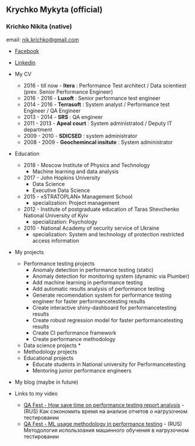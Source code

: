 ## Krychko Mykyta (official) 
### Krichko Nikita (native)
email: [nik.krichko@gmail.com](nik.krichko@gmail.com)

* [Facebook](https://www.facebook.com/nik.krichko)

* [Linkedin](https://www.linkedin.com/in/nikita-krychko-9bb14853/)


* My CV
	* 2016 - till now - **Itera**			: Performance Test architect / Data scientiest (prev. Senior Performance Engineer)
	* 2016 - 2016     - **Luxoft**			: Senior performance test engineer
	* 2014 - 2016     - **Terrasoft**		: System analyst / Performance test Engineer / QA Engineer
	* 2013 - 2014     - **SRS**			: QA engineer
	* 2011 - 2013     - **Apeal court**		: System administratod / Deputy IT department
	* 2009 - 2010     - **SDICSED**			: system administrator
	* 2008 - 2009     - **Geochemincal insitute**	: System administrator
* Education
	* 2018 - Moscow Institute of Physics and Technology
		* Machine learning and data analysis
	* 2017 - John Hopkins University
		* Data Science
		* Executive Data Science
	* 2015 - «STRATOPLAN» Management School
		* specialization: Project management 
	* 2012 - Institute of postgraduate education of Taras Shevchenko National University of Kyiv
		* specialization: Psychology
	* 2010 - National Academy of security service of Ukraine
		* specialization: System and technology of protection restricted access information
	

* My projects
	* Performance testing projects
		* Anomaly detection in performance testing (static)
		* Anomaly detection for monitoring system (dynamic via Plumber)
		* Add machine learning in performance testing
		* Add automatic results analysis of performance testing
		* Generate recomendation system for performance testing engineer for faster performancetesting results
		* Create interactive shiny-dashboard for performancetesting results
		* Create robust regression model for faster performancetesting results
		* Create CI performance framework
		* Create performance methodology
	* Data science projects
		* 
	* Methodology projects
	* Educational projects
		* Educate students in National university for Performancetesting
		* Mentoring junior performance engineers
	

* My blog (maybe in future)

* Links to my video
	* [QA Fest - How save time on performance testing report analysis](https://www.youtube.com/watch?v=izLP7f6LEjI) - (RUS) Как сэкономить время на анализе отчетов о нагрузочном тестировании
	* [QA Fest - ML usage methodology in performance testing](https://www.youtube.com/watch?v=qQDZfSClO0o&t=0s&index=24&list=PLuOBDBq7MW73zWBY2FX2SQXyOCJWFDq2U) - (RUS) Методология использоания машинного обучения в нагрузочном тестировании
